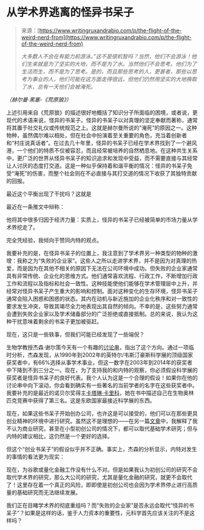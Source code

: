 <!--yml

分类：未分类

日期：2024-05-27 14:39:02

-->  

# 从学术界逃离的怪异书呆子

> 来源：[https://www.writingruxandrabio.com/p/the-flight-of-the-weird-nerd-from](https://www.writingruxandrabio.com/p/the-flight-of-the-weird-nerd-from)
> 
> *大多数人不会在有能力前游泳。”这不是很机智吗？当然，他们不会游泳！他们生来就是为了坚实的大地，而不是为了水。当然他们不会思考。他们为了生活而生，而不是为了思考。是的，而且那些思考的人，更甚者，那些以思考为事业的人，他们可能在这方面走得很远，但他们仍然用坚实的大地换取了水，总有一天他们会被淹死。*

*（赫尔曼·黑塞-《荒原狼》）*

上述引用来自《荒原狼》的描述很好地概括了知识分子所面临的困境，或者说，更现代的术语来说，怪异的书呆子。怪异的书呆子以对真理的坚定奉献而著称，通常将其置于社交礼仪或传统规范之上。这就是赫尔曼所说的“淹死”的原因之一。这种物种，虽然偶尔难以相处，但在社会中扮演着至关重要的角色，充当着创新者和“村庄说真话者”。在过去几十年里，怪异的书呆子已经在学术界找到了一个避风港，一个他们的特质不仅被容忍，而且经常被培养的自然栖息地。在这种共生关系中，更广泛的世界从怪异书呆子的知识追求和发现中受益，而不需要直接与其经常让人讨厌的态度打交道。这是一种似乎保持着和谐平衡的情况：怪异的书呆子免受“淹死”的伤害，而整个社会则在不必直接与其打交道的情况下收获了其独特贡献的回报。

最近这个平衡出现了干扰吗？这就是

最近在一条推文中辩称：

他将其中很多归因于经济力量：实质上，怪异的书呆子已经被简单的市场力量从学术界挖走了。

完全凭经验，我倾向于赞同内特的观点。

我要补充的是，在怪异书呆子的位置上，我注意到了学术界另一种类型的物种的激增：我称之为“失败的企业家”。这些人之所以走进学术界，并不是因为对真理的热爱，而是因为在其他不相关的原因下无法在公司环境中成功。但失败的企业家通常具有非常传统、企业化的思维方式。他们通常喜欢流程、行政工作，不断增加行政工作和流程以及指标和社会一致性。这种技能使他们能够在学术管理层中上升，并经常对怪异书呆子产生重大的影响和控制。面对这种变化的生存环境，怪异书呆子通常会陷入困惑和困惑的状态。其内在动机与新近施加的企业化秩序和对一致性的要求发生冲突，导致其竭尽全力地表现出其自然的倾向。不幸的是，这些努力通常会遭到失败企业家以及学术储备部分的广泛拒绝或直接抵制。总的来说，我认为这种干扰意味着剩余的书呆子更加被驱赶。

现在，这只是一些轶事，但我们可能已经发现了一些端倪？

生物学教授杰森·谢尔策今天有一个有趣的[讨论串](https://x.com/JSheltzer/status/1744412783989473567?s=20)，指出了这个方向。通过一项临时分析，杰森发现，从1990年到2002年的英特尔/韦斯汀豪斯科学展的顶级国家获奖者中，有66%选择从事学术事业，但这一数字在2003年到2014年的获奖者中下降到不到三分之一。现在，为了支持我的和内特的观察，你必须假设科学展的获奖者是怪异书呆子的良好代表。我个人认为这是一个合理的假设！如果你在他的讨论串中向下滚动，你会看到确实有一些著名的当前学者的名字在这些获奖者中。我要补充的是最近的诺贝尔奖得主[卡塔琳·卡里科](https://en.wikipedia.org/wiki/Katalin_Karik%C3%B3)，她在书中描述自己在生物奥林匹克竞赛中获得了第三名。这是东欧国家最接近科学展的东西。

现在，如果这些书呆子开始创办公司，也许这是可以接受的，他们可以在那些更具创业精神的环境中进行研究。虽然这不是理想的——在另一篇[文章](https://www.writingruxandrabio.com/p/can-the-markets-replace-academic)中，我解释了我不认为商业研究，甚至在小型初创公司的情况下，都可以取代基础学术研究；但与内特的建议相比，这仍然是一个更好的选择。

但这个“创业书呆子”的假设似乎并不正确。事实上，杰森的分析显示，内特对发生的事情的看法更为现实：

现在，为谷歌或量化金融工作没有什么不对。但是如果我认为初创公司的研究不会取代学术界的研究，那么大公司的研究，尤其是量化金融的研究，就更不会取代了！这里存在着一个真正的风险，即即使是初创公司也会因为学术界停止进行高质量的基础研究而无法继续发展。

我们正在目睹学术界的彻底重组吗？而“失败的企业家”是否永远会取代“怪异的书呆子”？如果是这样的话，鉴于人力资本的重要性，元科学首先应该关注的不是这样吗？
